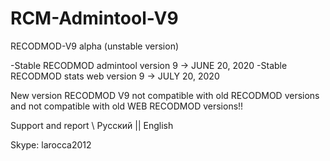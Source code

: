 # RCM-Admintool-V9
RECODMOD-V9 alpha (unstable version)

-Stable RECODMOD admintool version 9  ->  JUNE 20, 2020
-Stable RECODMOD stats web version 9  ->  JULY 20, 2020

New version RECODMOD V9 not compatible with old RECODMOD versions 
    and not compatible with old WEB RECODMOD versions!!

Support and report \ Русский || English

Skype: larocca2012
